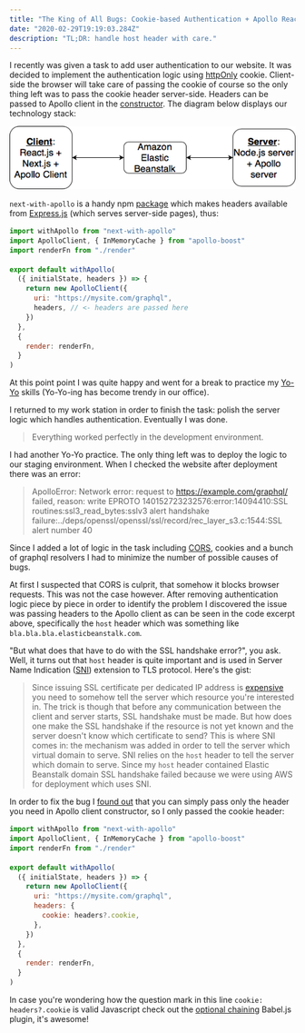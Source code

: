 ```yaml
---
title: "The King of All Bugs: Cookie-based Authentication + Apollo React Client Results in SSL Handshake Failure"
date: "2020-02-29T19:19:03.284Z"
description: "TL;DR: handle host header with care."
---
```


I recently was given a task to add user authentication to our website. It was decided to implement the authentication logic using [httpOnly](https://developer.mozilla.org/en-US/docs/Web/HTTP/Cookies) cookie. Client-side the browser will take care of passing the cookie of course so the only thing left was to pass the cookie header server-side. Headers can be passed to Apollo client in the [constructor](https://github.com/apollographql/apollo-client/blob/master/src/ApolloClient.ts#L40). The diagram below displays our technology stack:

![our technology stack](./stackDiagram.png)

`next-with-apollo` is a handy npm [package](https://www.npmjs.com/package/next-with-apollo) which makes headers available from [Express.js](https://expressjs.com) (which serves server-side pages), thus:

```jsx
import withApollo from "next-with-apollo"
import ApolloClient, { InMemoryCache } from "apollo-boost"
import renderFn from "./render"

export default withApollo(
  ({ initialState, headers }) => {
    return new ApolloClient({
      uri: "https://mysite.com/graphql",
      headers, // <- headers are passed here
    })
  },
  {
    render: renderFn,
  }
)
```

At this point point I was quite happy and went for a break to practice my [Yo-Yo](https://www.youtube.com/watch?v=-wiNh4LLQzg) skills (Yo-Yo-ing has become trendy in our office).

I returned to my work station in order to finish the task: polish the server logic which handles authentication. Eventually I was done.

> Everything worked perfectly in the development environment.

I had another Yo-Yo practice. The only thing left was to deploy the logic to our staging environment. When I checked the website after deployment there was an error:

> ApolloError: Network error: request to https://example.com/graphql/ failed, reason: write EPROTO 140152723232576:error:14094410:SSL routines:ssl3_read_bytes:sslv3 alert handshake failure:../deps/openssl/openssl/ssl/record/rec_layer_s3.c:1544:SSL alert number 40

Since I added a lot of logic in the task including [CORS](https://developer.mozilla.org/en-US/docs/Web/HTTP/CORS), cookies and a bunch of graphql resolvers I had to minimize the number of possible causes of bugs.

At first I suspected that CORS is culprit, that somehow it blocks browser requests. This was not the case however. After removing authentication logic piece by piece in order to identify the problem I discovered the issue was passing headers to the Apollo client as can be seen in the code excerpt above, specifically the `host` header which was something like `bla.bla.bla.elasticbeanstalk.com`.

"But what does that have to do with the SSL handshake error?", you ask. Well, it turns out that `host` header is quite important and is used in Server Name Indication ([SNI](https://en.wikipedia.org/wiki/Server_Name_Indication)) extension to TLS protocol. Here's the gist:

> Since issuing SSL certificate per dedicated IP address is [expensive](https://aws.amazon.com/cloudfront/custom-ssl-domains/) you need to somehow tell the server which resource you're interested in. The trick is though that before any communication between the client and server starts, SSL handshake must be made. But how does one make the SSL handshake if the resource is not yet known and the server doesn't know which certificate to send? This is where SNI comes in: the mechanism was added in order to tell the server which virtual domain to serve. SNI relies on the `host` header to tell the server which domain to serve. Since my `host` header contained Elastic Beanstalk domain SSL handshake failed because we were using AWS for deployment which uses SNI.

In order to fix the bug I [found out](https://github.com/lfades/next-with-apollo/issues/88#issuecomment-570010727) that you can simply pass only the header you need in Apollo client constructor, so I only passed the cookie header:

```jsx
import withApollo from "next-with-apollo"
import ApolloClient, { InMemoryCache } from "apollo-boost"
import renderFn from "./render"

export default withApollo(
  ({ initialState, headers }) => {
    return new ApolloClient({
      uri: "https://mysite.com/graphql",
      headers: {
        cookie: headers?.cookie,
      },
    })
  },
  {
    render: renderFn,
  }
)
```

In case you're wondering how the question mark in this line `cookie: headers?.cookie` is valid Javascript check out the [optional chaining](https://www.npmjs.com/package/babel-plugin-transform-optional-chaining) Babel.js plugin, it's awesome!
